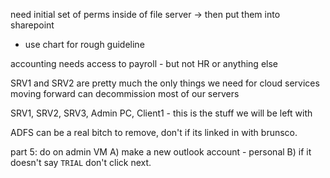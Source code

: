 need initial set of perms inside of file server -> then put them into sharepoint
- use chart for rough guideline

accounting needs access to payroll - but not HR or anything else

SRV1 and SRV2 are pretty much the only things we need for cloud services moving forward
can decommission most of our servers

SRV1, SRV2, SRV3, Admin PC, Client1 - this is the stuff we will be left with

ADFS can be a real bitch to remove, don't if its linked in with brunsco.

part 5: do on admin VM
A) make a new outlook account - personal
B) if it doesn't say `TRIAL` don't click next.
